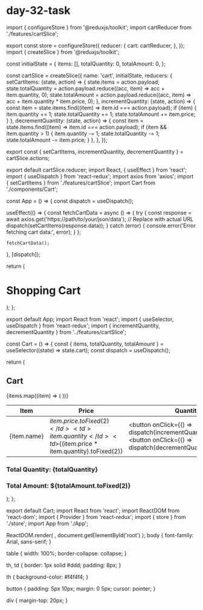 # day-32-task
import { configureStore } from '@reduxjs/toolkit';
import cartReducer from './features/cartSlice';

export const store = configureStore({
  reducer: {
    cart: cartReducer,
  },
});
import { createSlice } from '@reduxjs/toolkit';

const initialState = {
  items: [],
  totalQuantity: 0,
  totalAmount: 0,
};

const cartSlice = createSlice({
  name: 'cart',
  initialState,
  reducers: {
    setCartItems: (state, action) => {
      state.items = action.payload;
      state.totalQuantity = action.payload.reduce((acc, item) => acc + item.quantity, 0);
      state.totalAmount = action.payload.reduce((acc, item) => acc + item.quantity * item.price, 0);
    },
    incrementQuantity: (state, action) => {
      const item = state.items.find((item) => item.id === action.payload);
      if (item) {
        item.quantity += 1;
        state.totalQuantity += 1;
        state.totalAmount += item.price;
      }
    },
    decrementQuantity: (state, action) => {
      const item = state.items.find((item) => item.id === action.payload);
      if (item && item.quantity > 1) {
        item.quantity -= 1;
        state.totalQuantity -= 1;
        state.totalAmount -= item.price;
      }
    },
  },
});

export const { setCartItems, incrementQuantity, decrementQuantity } = cartSlice.actions;

export default cartSlice.reducer;
import React, { useEffect } from 'react';
import { useDispatch } from 'react-redux';
import axios from 'axios';
import { setCartItems } from './features/cartSlice';
import Cart from './components/Cart';

const App = () => {
  const dispatch = useDispatch();

  useEffect(() => {
    const fetchCartData = async () => {
      try {
        const response = await axios.get('https://path/to/your/json/data'); // Replace with actual URL
        dispatch(setCartItems(response.data));
      } catch (error) {
        console.error('Error fetching cart data:', error);
      }
    };

    fetchCartData();
  }, [dispatch]);

  return (
    <div className="App">
      <h1>Shopping Cart</h1>
      <Cart />
    </div>
  );
};

export default App;
import React from 'react';
import { useSelector, useDispatch } from 'react-redux';
import { incrementQuantity, decrementQuantity } from '../features/cartSlice';

const Cart = () => {
  const { items, totalQuantity, totalAmount } = useSelector((state) => state.cart);
  const dispatch = useDispatch();

  return (
    <div>
      <h2>Cart</h2>
      <table>
        <thead>
          <tr>
            <th>Item</th>
            <th>Price</th>
            <th>Quantity</th>
            <th>Total</th>
            <th>Actions</th>
          </tr>
        </thead>
        <tbody>
          {items.map((item) => (
            <tr key={item.id}>
              <td>{item.name}</td>
              <td>${item.price.toFixed(2)}</td>
              <td>{item.quantity}</td>
              <td>${(item.price * item.quantity).toFixed(2)}</td>
              <td>
                <button onClick={() => dispatch(incrementQuantity(item.id))}>+</button>
                <button onClick={() => dispatch(decrementQuantity(item.id))}>-</button>
              </td>
            </tr>
          ))}
        </tbody>
      </table>
      <div>
        <h3>Total Quantity: {totalQuantity}</h3>
        <h3>Total Amount: ${totalAmount.toFixed(2)}</h3>
      </div>
    </div>
  );
};

export default Cart;
import React from 'react';
import ReactDOM from 'react-dom';
import { Provider } from 'react-redux';
import { store } from './store';
import App from './App';

ReactDOM.render(
  <Provider store={store}>
    <App />
  </Provider>,
  document.getElementById('root')
);
body {
  font-family: Arial, sans-serif;
}

table {
  width: 100%;
  border-collapse: collapse;
}

th, td {
  border: 1px solid #ddd;
  padding: 8px;
}

th {
  background-color: #f4f4f4;
}

button {
  padding: 5px 10px;
  margin: 0 5px;
  cursor: pointer;
}

div {
  margin-top: 20px;
}
